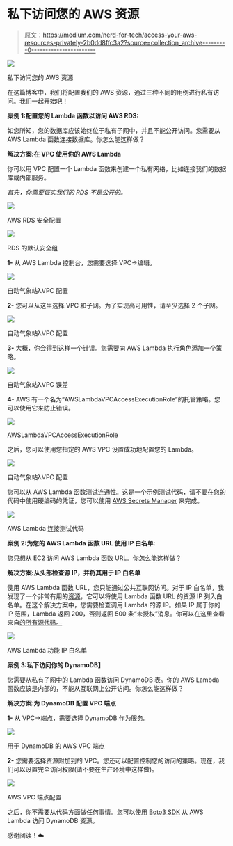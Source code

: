 # 私下访问您的 AWS 资源

> 原文：<https://medium.com/nerd-for-tech/access-your-aws-resources-privately-2b0dd8ffc3a2?source=collection_archive---------0----------------------->

![](img/ef42a6c43375d52522b33b3e1b8b42aa.png)

私下访问您的 AWS 资源

在这篇博客中，我们将配置我们的 AWS 资源，通过三种不同的用例进行私有访问。我们一起开始吧！

**案例 1:配置您的 Lambda 函数以访问 AWS RDS:**

如您所知，您的数据库应该始终位于私有子网中，并且不能公开访问。您需要从 AWS Lambda 函数连接数据库。你怎么能这样做？

**解决方案:在 VPC 使用你的 AWS Lambda**

你可以用 VPC 配置一个 Lambda 函数来创建一个私有网络，比如连接我们的数据库或内部服务。

*首先，你需要证实我们的 RDS 不是公开的。*

![](img/ec514fc551340557413880829082e3d7.png)

AWS RDS 安全配置

![](img/cffd6da72eebf15a47f3c5a888816656.png)

RDS 的默认安全组

**1-** 从 AWS Lambda 控制台，您需要选择 VPC→编辑。

![](img/9a0b332ede297471ea40c6d0a806789b.png)

自动气象站λVPC 配置

**2-** 您可以从这里选择 VPC 和子网。为了实现高可用性，请至少选择 2 个子网。

![](img/f8aa2fc2131ab11092398619f423fef2.png)

自动气象站λVPC 配置

**3-** 大概，你会得到这样一个错误。您需要向 AWS Lambda 执行角色添加一个策略。

![](img/df966f8b05046d4646f4483082876440.png)

自动气象站λVPC 误差

**4-** AWS 有一个名为“AWSLambdaVPCAccessExecutionRole”的托管策略。您可以使用它来防止错误。

![](img/6386eb4685ec80f3f3b687e80fd9bcd7.png)

AWSLambdaVPCAccessExecutionRole

之后，您可以使用您指定的 AWS VPC 设置成功地配置您的 Lambda。

![](img/1d424b8db9e3e8d20725d1be8b331b9e.png)

自动气象站λVPC 配置

您可以从 AWS Lambda 函数测试连通性。这是一个示例测试代码，请不要在您的代码中使用硬编码的凭证，您可以使用 [AWS Secrets Manager](https://docs.aws.amazon.com/secretsmanager/latest/userguide/intro.html) 来完成。

![](img/892dc713f34f055122efa77db1317bd0.png)

AWS Lambda 连接测试代码

**案例 2:为您的 AWS Lambda 函数 URL 使用 IP 白名单:**

您只想从 EC2 访问 AWS Lambda 函数 URL。你怎么能这样做？

**解决方案:从头部检查源 IP，并将其用于 IP 白名单**

使用 AWS Lambda 函数 URL，您只能通过公共互联网访问。对于 IP 白名单，我发现了一个非常有用的[资源](https://www.youtube.com/watch?v=a3jvN9MS3Sw)，它可以将使用 Lambda 函数 URL 的资源 IP 列入白名单。在这个解决方案中，您需要检查调用 Lambda 的源 IP。如果 IP 属于你的 IP 范围，Lambda 返回 200，否则返回 500 条“未授权”消息。你可以在这里查看来自[的所有源代码。](https://github.com/srcecde/aws-tutorial-code/blob/master/lambda/lambda_ip_val_func_url.py)

![](img/7bb566943bcc96db259feb7cc3a090f2.png)

AWS Lambda 功能 IP 白名单

**案例 3:私下访问你的 DynamoDB】**

您需要从私有子网中的 Lambda 函数访问 DynamoDB 表。你的 AWS Lambda 函数应该是内部的，不能从互联网上公开访问。你怎么能这样做？

**解决方案:为 DynamoDB 配置 VPC 端点**

**1-** 从 VPC→端点，需要选择 DynamoDB 作为服务。

![](img/f0ac4eb7daee9e4e978a1089314d3ce7.png)

用于 DynamoDB 的 AWS VPC 端点

**2-** 您需要选择资源附加到的 VPC。您还可以配置控制您的访问的策略。现在，我们可以设置完全访问权限(请不要在生产环境中这样做)。

![](img/480e41f2d67ec567365c4bb3c4ea2cc7.png)

AWS VPC 端点配置

之后，你不需要从代码方面做任何事情。您可以使用 [Boto3 SDK](https://boto3.amazonaws.com/v1/documentation/api/latest/guide/dynamodb.html) 从 AWS Lambda 访问 DynamoDB 资源。

感谢阅读！☁️